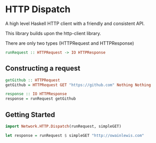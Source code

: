 # HTTP Dispatch

A high level Haskell HTTP client with a friendly and consistent API.

This library builds upon the http-client library. 

There are only two types (HTTPRequest and HTTPResponse)

```haskell
runRequest :: HTTPRequest -> IO HTTPResponse
```

## Constructing a request

```haskell
getGithub :: HTTPRequest
getGithub = HTTPRequest GET "https://github.com" Nothing Nothing

response :: IO HTTPResponse
response = runRequest getGithub

```

## Getting Started

```haskell
import Network.HTTP.Dispatch(runRequest, simpleGET)

let response = runRequest $ simpleGET "http://owainlewis.com"

```
